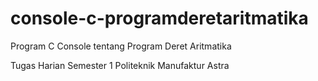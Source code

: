 # console-c-programderetaritmatika
Program C Console tentang Program Deret Aritmatika

Tugas Harian Semester 1 Politeknik Manufaktur Astra
